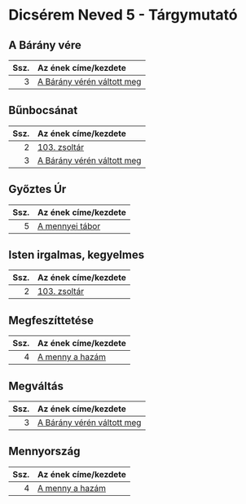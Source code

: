 # Dicsérem Neved 5 - Tárgymutató

## A Bárány vére

| Ssz. | Az ének címe/kezdete |
| ---: | :------------------- |
| 3 | [A Bárány vérén váltott meg](../../collections/dicserem_neved_5/003.xml) |

## Bűnbocsánat

| Ssz. | Az ének címe/kezdete |
| ---: | :------------------- |
| 2 | [103. zsoltár](../../collections/dicserem_neved_5/002.xml) |
| 3 | [A Bárány vérén váltott meg](../../collections/dicserem_neved_5/003.xml) |

## Győztes Úr

| Ssz. | Az ének címe/kezdete |
| ---: | :------------------- |
| 5 | [A mennyei tábor](../../collections/dicserem_neved_5/005.xml) |

## Isten irgalmas, kegyelmes

| Ssz. | Az ének címe/kezdete |
| ---: | :------------------- |
| 2 | [103. zsoltár](../../collections/dicserem_neved_5/002.xml) |

## Megfeszíttetése

| Ssz. | Az ének címe/kezdete |
| ---: | :------------------- |
| 4 | [A menny a hazám](../../collections/dicserem_neved_5/004.xml) |

## Megváltás

| Ssz. | Az ének címe/kezdete |
| ---: | :------------------- |
| 3 | [A Bárány vérén váltott meg](../../collections/dicserem_neved_5/003.xml) |

## Mennyország

| Ssz. | Az ének címe/kezdete |
| ---: | :------------------- |
| 4 | [A menny a hazám](../../collections/dicserem_neved_5/004.xml) |


